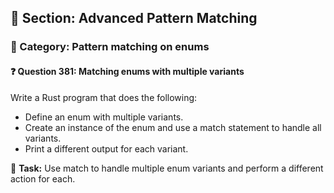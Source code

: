 ## 📘 Section: Advanced Pattern Matching
### 🔹 Category: Pattern matching on enums
#### ❓ Question 381: Matching enums with multiple variants

Write a Rust program that does the following:

- Define an enum with multiple variants.
- Create an instance of the enum and use a match statement to handle all variants.
- Print a different output for each variant.

🔧 **Task:** Use match to handle multiple enum variants and perform a different action for each.
